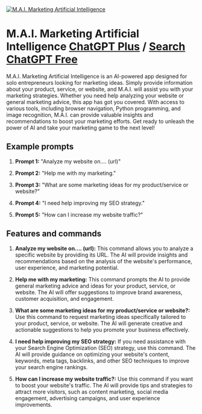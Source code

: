 
[![M.A.I. Marketing Artificial Intelligence](https://files.oaiusercontent.com/file-hETjkrOsYcM3gj5SIs4T4gWj?se=2123-10-17T07%3A50%3A28Z&sp=r&sv=2021-08-06&sr=b&rscc=max-age%3D31536000%2C%20immutable&rscd=attachment%3B%20filename%3Dpng_20231109_223123_0000.png&sig=Gx2kUHIz1YZWDQ%2BPsC7FmsWap%2BjdXOa3CpZLZ1XMI4A%3D)](https://chat.openai.com/g/g-t9ZiYPVuF-m-a-i-marketing-artificial-intelligence)

# M.A.I. Marketing Artificial Intelligence [ChatGPT Plus](https://chat.openai.com/g/g-t9ZiYPVuF-m-a-i-marketing-artificial-intelligence) / [Search ChatGPT Free](https://gptcall.net/index.html#/?search=M.A.I.%20Marketing%20Artificial%20Intelligence)

M.A.I. Marketing Artificial Intelligence is an AI-powered app designed for solo entrepreneurs looking for marketing ideas. Simply provide information about your product, service, or website, and M.A.I. will assist you with your marketing strategies. Whether you need help analyzing your website or general marketing advice, this app has got you covered. With access to various tools, including browser navigation, Python programming, and image recognition, M.A.I. can provide valuable insights and recommendations to boost your marketing efforts. Get ready to unleash the power of AI and take your marketing game to the next level!

## Example prompts

1. **Prompt 1:** "Analyze my website on.... (url)"

2. **Prompt 2:** "Help me with my marketing."

3. **Prompt 3:** "What are some marketing ideas for my product/service or website?"

4. **Prompt 4:** "I need help improving my SEO strategy."

5. **Prompt 5:** "How can I increase my website traffic?"

## Features and commands

1. **Analyze my website on.... (url):** This command allows you to analyze a specific website by providing its URL. The AI will provide insights and recommendations based on the analysis of the website's performance, user experience, and marketing potential.

2. **Help me with my marketing:** This command prompts the AI to provide general marketing advice and ideas for your product, service, or website. The AI will offer suggestions to improve brand awareness, customer acquisition, and engagement.

3. **What are some marketing ideas for my product/service or website?:** Use this command to request marketing ideas specifically tailored to your product, service, or website. The AI will generate creative and actionable suggestions to help you promote your business effectively.

4. **I need help improving my SEO strategy:** If you need assistance with your Search Engine Optimization (SEO) strategy, use this command. The AI will provide guidance on optimizing your website's content, keywords, meta tags, backlinks, and other SEO techniques to improve your search engine rankings.

5. **How can I increase my website traffic?:** Use this command if you want to boost your website's traffic. The AI will provide tips and strategies to attract more visitors, such as content marketing, social media engagement, advertising campaigns, and user experience improvements.


